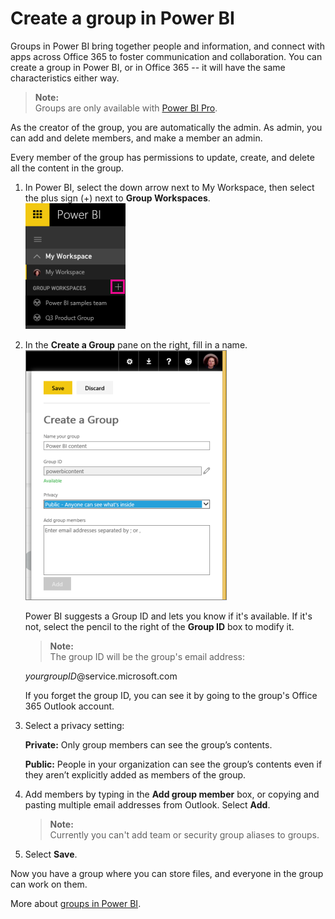 <properties 
   pageTitle="Create a group in Power BI "
   description="Create a group in Power BI"
   services="powerbi" 
   documentationCenter="" 
   authors="maggiesMSFT" 
   manager="mblythe" 
   editor=""
   tags=""/>
 
<tags
   ms.service="powerbi"
   ms.devlang="NA"
   ms.topic="article"
   ms.tgt_pltfrm="NA"
   ms.workload="powerbi"
   ms.date="10/15/2015"
   ms.author="maggies"/>

# Create a group in Power BI  

Groups in Power BI bring together people and information, and connect with apps across Office 365 to foster communication and collaboration. You can create a group in Power BI, or in Office 365 -- it will have the same characteristics either way. 

>**Note:**  
>Groups are only available with [Power BI Pro](powerbi-power-bi-pro-content-what-is-it.md).

As the creator of the group, you are automatically the admin. As admin, you can add and delete members, and make a member an admin. 

Every member of the group has permissions to update, create, and delete all the content in the group.

1.  In Power BI, select the down arrow next to My Workspace, then select the plus sign (+) next to **Group Workspaces**.   
    ![](media/powerbi-service-create-a-group-in-power-bi/PBI_GrpCreate.png)

2.  In the **Create a Group** pane on the right, fill in a name.  
    ![](media/powerbi-service-create-a-group-in-power-bi/PBI_GrpCreateDialog.png)

    Power BI suggests a Group ID and lets you know if it's available. If it's not, select the pencil to the right of the **Group ID** box to modify it.  

    >**Note:**  
    >The group ID will be the group's email address:

    *yourgroupID*@service.microsoft.com

    If you forget the group ID, you can see it by going to the group's Office 365 Outlook account.

3.  Select a privacy setting:

    **Private:** Only group members can see the group’s contents. 

    **Public:** People in your organization can see the group’s contents even if they aren’t explicitly added as members of the group. 

4.  Add members by typing in the **Add group member** box, or copying and pasting multiple email addresses from Outlook. Select **Add**. 

    >**Note:**  
    >Currently you can't add team or security group aliases to groups.  

5.  Select **Save**.

Now you have a group where you can store files, and everyone in the group can work on them.

More about [groups in Power BI](powerbi-service-groups.md).
